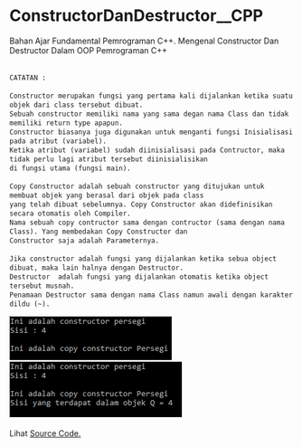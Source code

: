 # ConstructorDanDestructor__CPP
Bahan Ajar Fundamental Pemrograman C++. Mengenal Constructor Dan Destructor Dalam OOP Pemrograman C++<br><br>

	CATATAN :
	
	Constructor merupakan fungsi yang pertama kali dijalankan ketika suatu objek dari class tersebut dibuat. 
	Sebuah constructor memiliki nama yang sama degan nama Class dan tidak memiliki return type apapun.
	Constructor biasanya juga digunakan untuk menganti fungsi Inisialisasi pada atribut (variabel).
	Ketika atribut (variabel) sudah diinisialisasi pada Contructor, maka tidak perlu lagi atribut tersebut diinisialisikan
	di fungsi utama (fungsi main).

	Copy Constructor adalah sebuah constructor yang ditujukan untuk membuat objek yang berasal dari objek pada class 
	yang telah dibuat sebelumnya. Copy Constructor akan didefinisikan secara otomatis oleh Compiler.
	Nama sebuah copy contructor sama dengan contructor (sama dengan nama Class). Yang membedakan Copy Constructor dan 
	Constructor saja adalah Parameternya.

	Jika constructor adalah fungsi yang dijalankan ketika sebua object dibuat, maka lain halnya dengan Destructor. 
	Destructor  adalah fungsi yang dijalankan otomatis ketika object tersebut musnah.
	Penamaan Destructor sama dengan nama Class namun awali dengan karakter dildu (~).
  
<img src="https://github.com/RizkyKhapidsyah/ConstructorDanDestructor__CPP/blob/master/result/001.PNG"><br>
<img src="https://github.com/RizkyKhapidsyah/ConstructorDanDestructor__CPP/blob/master/result/002.PNG"><br><br>
Lihat <a href="https://github.com/RizkyKhapidsyah/ConstructorDanDestructor__CPP/blob/master/Source.cpp">Source Code.</a>


